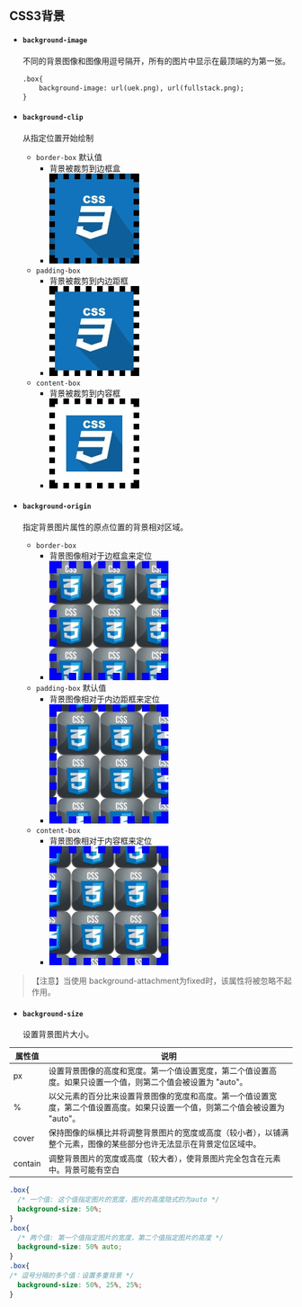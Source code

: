 ## CSS3背景
- #### `background-image`
    不同的背景图像和图像用逗号隔开，所有的图片中显示在最顶端的为第一张。
    ```
    .box{
        background-image: url(uek.png), url(fullstack.png);
    }
    ```
- #### `background-clip`
    从指定位置开始绘制
    - `border-box` 默认值
        - 背景被裁剪到边框盒
        - ![image](amWiki/images/background-clip1.jpg)
    - `padding-box`
        - 背景被裁剪到内边距框
        - ![image](amWiki/images/background-clip2.jpg)
    - `content-box`
        - 背景被裁剪到内容框
        - ![image](amWiki/images/background-clip3.jpg)

- #### `background-origin`
    指定背景图片属性的原点位置的背景相对区域。
    - `border-box`
        - 背景图像相对于边框盒来定位
        - ![image](amWiki/images/border-origin1.jpg)
    - `padding-box` 默认值
        - 背景图像相对于内边距框来定位
        - ![image](amWiki/images/border-origin2.jpg)
    - `content-box`
        - 背景图像相对于内容框来定位
        - ![image](amWiki/images/border-origin3.jpg)

> 【注意】当使用 background-attachment为fixed时，该属性将被忽略不起作用。

- #### `background-size`
    设置背景图片大小。

属性值 | 说明
---|---
px|	设置背景图像的高度和宽度。第一个值设置宽度，第二个值设置高度。如果只设置一个值，则第二个值会被设置为 "auto"。
%|	以父元素的百分比来设置背景图像的宽度和高度。第一个值设置宽度，第二个值设置高度。如果只设置一个值，则第二个值会被设置为 "auto"。
cover|	保持图像的纵横比并将调整背景图片的宽度或高度（较小者），以铺满整个元素，图像的某些部分也许无法显示在背景定位区域中。
contain|调整背景图片的宽度或高度（较大者），使背景图片完全包含在元素中。背景可能有空白

```css
.box{
  /* 一个值: 这个值指定图片的宽度，图片的高度隐式的为auto */
  background-size: 50%;
}
.box{
  /* 两个值: 第一个值指定图片的宽度，第二个值指定图片的高度 */
  background-size: 50% auto;
}
.box{
/* 逗号分隔的多个值：设置多重背景 */
  background-size: 50%, 25%, 25%;
}
```
